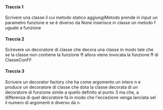 #### Traccia 1
Scrivere una classe il cui metodo statico aggiungiMetodo prende in input un parametro funzione e se è diverso da None inserisce in classe un metodo f uguale a funzione

#### Traccia 2
Scirevere un decoratore di classe che decora una classe in modo tale che se la classe non contiene la funzione ff allora viene invocata la funzione ff di ClasseConFF

#### Traccia 3
Scrivere un decorator factory che ha come argomento un intero n e produce un decoratore di classe che dota la classe decorata di un decoratore di funzione simile a quello definito al punto 3 ma che, a differenza di quel decoratore fa in modo che l'eccezione venga lanciata sel il numero di argomenti è diverso da n.

